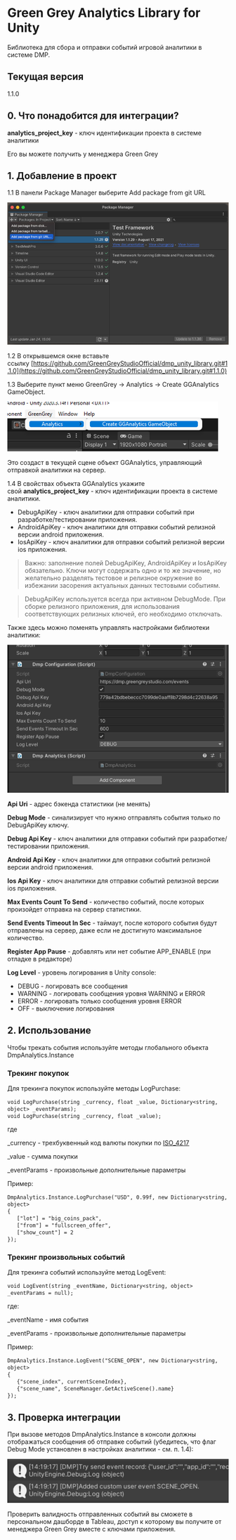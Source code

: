 # Green Grey Analytics Library for Unity

Библиотека для сбора и отправки событий игровой аналитики в системе DMP.

## Текущая версия

1.1.0

## 0. Что понадобится для интеграции?

**analytics_project_key** - ключ идентификации проекта в системе аналитики

Его вы можете получить у менеджера Green Grey

## 1. Добавление в проект

1.1 В панели Package Manager выберите Add package from git URL

![](../images/index_0.png)

1.2 В открывшемся окне вставьте ссылку [https://github.com/GreenGreyStudioOfficial/dmp_unity_library.git#1.1.0](https://github.com/GreenGreyStudioOfficial/dmp_unity_library.git#1.1.0)

1.3 Выберите пункт меню GreenGrey → Analytics → Create GGAnalytics GameObject.

![](../images/index_1.png)

Это создаст в текущей сцене объект GGAnalytics, управляющий отправкой аналитики на сервер.

1.4 В свойствах объекта GGAnalytics укажите свой **analytics_project_key** - ключ идентификации проекта в системе аналитики.

-   DebugApiKey - ключ аналитики для отправки событий при разработке/тестировании приложения.
-   AndroidApiKey - ключ аналитики для отправки событий релизной версии android приложения.
-   IosApiKey - ключ аналитики для отправки событий релизной версии ios приложения.

> Важно: заполнение полей DebugApiKey, AndroidApiKey и IosApiKey обязательно. Ключи могут содержать одно и то же значение, но желательно разделять тестовое и релизное окружение во избежании засорения актуальных данных тестовыми событиям.

> DebugApiKey используется всегда при активном DebugMode. При сборке релизного приложения, для использования соответствующих релизных ключей, его необходимо отключать.

Также здесь можно поменять управлять настройками библиотеки аналитики:

![](../images/index_2.png)

**Api Uri** - адрес бэкенда статистики (не менять)

**Debug Mode** - синализирует что нужно отправлять события только по DebugApiKey ключу.

**Debug Api Key** - ключ аналитики для отправки событий при разработке/тестировании приложения.

**Android Api Key** - ключ аналитики для отправки событий релизной версии android приложения.

**Ios Api Key** - ключ аналитики для отправки событий релизной версии ios приложения.

**Max Events Count To Send** - количество событий, после которых произойдет отправка на сервер статистики.

**Send Events Timeout In Sec** - таймаут, после которого события будут отправлены на сервер, даже если не достигнуто максимальное количество.

**Register App Pause** - добавлять или нет событие APP_ENABLE (при отладке в редакторе)

**Log Level** - уровень логирования в Unity console:

-   DEBUG - логировать все сообщения
-   WARNING - логировать сообщения уровня WARNING и ERROR
-   ERROR - логировать только сообщения уровня ERROR
-   OFF - выключение логирования

## 2. Использование

Чтобы трекать события используйте методы глобального объекта DmpAnalytics.Instance

### Трекинг покупок

Для трекинга покупок используйте методы LogPurchase:

```
void LogPurchase(string _currency, float _value, Dictionary<string, object> _eventParams);
void LogPurchase(string _currency, float _value);
```

где

_currency - трехбуквенный код валюты покупки по [ISO_4217](https://en.wikipedia.org/wiki/ISO_4217#Active_codes)

_value - сумма покупки

_eventParams - произвольные дополнительные параметры

Пример:

```
DmpAnalytics.Instance.LogPurchase("USD", 0.99f, new Dictionary<string, object>
{
   ["lot"] = "big_coins_pack",
   ["from"] = "fullscreen_offer",
   ["show_count"] = 2
});
```

### Трекинг произвольных событий

Для трекинга событий используйте метод LogEvent:

```
void LogEvent(string _eventName, Dictionary<string, object> _eventParams = null);
```

где:

_eventName - имя события

_eventParams - произвольные дополнительные параметры

Пример:

```
DmpAnalytics.Instance.LogEvent("SCENE_OPEN", new Dictionary<string, object>
{
   {"scene_index", currentSceneIndex},
   {"scene_name", SceneManager.GetActiveScene().name}
});
```

## 3. Проверка интеграции

При вызове методов DmpAnalytics.Instance в консоли должны отображаться сообщения об отправке событий (убедитесь, что флаг Debug Mode установлен в настройках аналитики - см. п. 1.4):

![](../images/index_3.png)

Проверить валидность отправленных событий вы сможете в персональном дашборде в Tableau, доступ к которому вы получите от менеджера Green Grey вместе с ключами приложения.